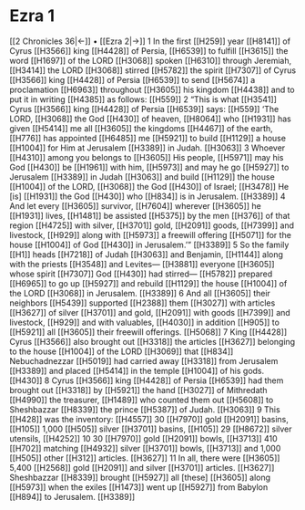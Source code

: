 # Ezra 1
[[2 Chronicles 36|←]] • [[Ezra 2|→]]
1 In the first [[H259]] year [[H8141]] of Cyrus [[H3566]] king [[H4428]] of Persia, [[H6539]] to fulfill [[H3615]] the word [[H1697]] of the LORD [[H3068]] spoken [[H6310]] through Jeremiah, [[H3414]] the LORD [[H3068]] stirred [[H5782]] the spirit [[H7307]] of Cyrus [[H3566]] king [[H4428]] of Persia [[H6539]] to send [[H5674]] a proclamation [[H6963]] throughout [[H3605]] his kingdom [[H4438]] and to put it in writing [[H4385]] as follows: [[H559]] 
2 “This is what [[H3541]] Cyrus [[H3566]] king [[H4428]] of Persia [[H6539]] says: [[H559]] ‘The LORD, [[H3068]] the God [[H430]] of heaven, [[H8064]] who [[H1931]] has given [[H5414]] me  all [[H3605]] the kingdoms [[H4467]] of the earth, [[H776]] has appointed [[H6485]] me [[H5921]] to build [[H1129]] a house [[H1004]] for Him  at Jerusalem [[H3389]] in Judah. [[H3063]] 
3 Whoever [[H4310]] among you  belongs to [[H3605]] His people, [[H5971]] may his God [[H430]] be [[H1961]] with him, [[H5973]] and may he go [[H5927]] to Jerusalem [[H3389]] in Judah [[H3063]] and build [[H1129]] the house [[H1004]] of the LORD, [[H3068]] the God [[H430]] of Israel; [[H3478]] He [is] [[H1931]] the God [[H430]] who [[H834]] is in Jerusalem. [[H3389]] 
4 And let every [[H3605]] survivor, [[H7604]] wherever [[H3605]] he [[H1931]] lives, [[H1481]] be assisted [[H5375]] by the men [[H376]] of that region [[H4725]] with silver, [[H3701]] gold, [[H2091]] goods, [[H7399]] and livestock, [[H929]] along with [[H5973]] a freewill offering [[H5071]] for the house [[H1004]] of God [[H430]] in Jerusalem.’” [[H3389]] 
5 So the family [[H1]] heads [[H7218]] of Judah [[H3063]] and Benjamin, [[H1144]] along with the priests [[H3548]] and Levites— [[H3881]] everyone [[H3605]] whose spirit [[H7307]] God [[H430]] had stirred— [[H5782]] prepared [[H6965]] to go up [[H5927]] and rebuild [[H1129]] the house [[H1004]] of the LORD [[H3068]] in Jerusalem. [[H3389]] 
6 And all [[H3605]] their neighbors [[H5439]] supported [[H2388]] them [[H3027]] with articles [[H3627]] of silver [[H3701]] and gold, [[H2091]] with goods [[H7399]] and livestock, [[H929]] and with valuables, [[H4030]] in addition [[H905]] to [[H5921]] all [[H3605]] their freewill offerings. [[H5068]] 
7 King [[H4428]] Cyrus [[H3566]] also brought out [[H3318]] the articles [[H3627]] belonging to the house [[H1004]] of the LORD [[H3069]] that [[H834]] Nebuchadnezzar [[H5019]] had carried away [[H3318]] from Jerusalem [[H3389]] and placed [[H5414]] in the temple [[H1004]] of his gods. [[H430]] 
8 Cyrus [[H3566]] king [[H4428]] of Persia [[H6539]] had them brought out [[H3318]] by [[H5921]] the hand [[H3027]] of Mithredath [[H4990]] the treasurer, [[H1489]] who counted them out [[H5608]] to Sheshbazzar [[H8339]] the prince [[H5387]] of Judah. [[H3063]] 
9 This [[H428]] was the inventory: [[H4557]] 30 [[H7970]] gold [[H2091]] basins, [[H105]] 1,000 [[H505]] silver [[H3701]] basins, [[H105]] 29 [[H8672]] silver utensils, [[H4252]] 
10 30 [[H7970]] gold [[H2091]] bowls, [[H3713]] 410 [[H702]] matching [[H4932]] silver [[H3701]] bowls, [[H3713]] and 1,000 [[H505]] other [[H312]] articles. [[H3627]] 
11 In all, there were [[H3605]] 5,400 [[H2568]] gold [[H2091]] and silver [[H3701]] articles. [[H3627]] Sheshbazzar [[H8339]] brought [[H5927]] all [these] [[H3605]] along [[H5973]] when the exiles [[H1473]] went up [[H5927]] from Babylon [[H894]] to Jerusalem. [[H3389]] 
